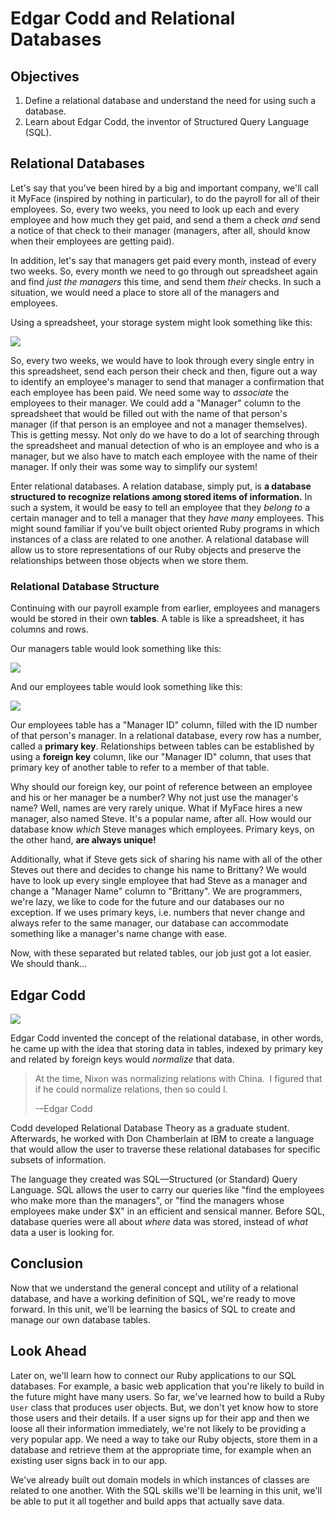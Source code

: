 # Edgar Codd and Relational Databases

## Objectives

1. Define a relational database and understand the need for using such a database. 
2. Learn about Edgar Codd, the inventor of Structured Query Language (SQL).

## Relational Databases

Let's say that you've been hired by a big and important company, we'll call it MyFace (inspired by nothing in particular), to do the payroll for all of their employees. So, every two weeks, you need to look up each and every employee and how much they get paid, and send a them a check *and* send a notice of that check to their manager (managers, after all, should know when their employees are getting paid). 

In addition, let's say that managers get paid every month, instead of every two weeks. So, every month we need to go through out spreadsheet again and find *just the managers* this time, and send them *their* checks. In such a situation, we would need a place to store all of the managers and employees. 

Using a spreadsheet, your storage system might look something like this: 

![](http://readme-pics.s3.amazonaws.com/Screen%20Shot%202015-09-03%20at%205.12.12%20PM.png)

So, every two weeks, we would have to look through every single entry in this spreadsheet, send each person their check and then, figure out a way to identify an employee's manager to send that manager a confirmation that each employee has been paid. We need some way to *associate* the employees to their manager. We could add a "Manager" column to the spreadsheet that would be filled out with the name of that person's manager (if that person is an employee and not a manager themselves). This is getting messy. Not only do we have to do a lot of searching through the spreadsheet and manual detection of who is an employee and who is a manager, but we also have to match each employee with the name of their manager. If only their was some way to simplify our system!

Enter relational databases. A relation database, simply put, is **a database structured to recognize relations among stored items of information.** In such a system, it would be easy to tell an employee that they *belong to* a certain manager and to tell a manager that they *have many* employees. This might sound familiar if you've built object oriented Ruby programs in which instances of a class are related to one another. A relational database will allow us to store representations of our Ruby objects and preserve the relationships between those objects when we store them. 

### Relational Database Structure

Continuing with our payroll example from earlier, employees and managers would be stored in their own **tables**. A table is like a spreadsheet, it has columns and rows. 

Our managers table would look something like this:

![](http://readme-pics.s3.amazonaws.com/Screen%20Shot%202015-09-03%20at%205.28.33%20PM.png)

And our employees table would look something like this: 

![](http://readme-pics.s3.amazonaws.com/Screen%20Shot%202015-09-03%20at%205.29.33%20PM.png)

Our employees table has a "Manager ID" column, filled with the ID number of that person's manager. In a relational database, every row has a number, called a **primary key**. Relationships between tables can be established by using a **foreign key** column, like our "Manager ID" column, that uses that primary key of another table to refer to a member of that table. 

Why should our foreign key, our point of reference between an employee and his or her manager be a number? Why not just use the manager's name? Well, names are very rarely unique. What if MyFace hires a new manager, also named Steve. It's a popular name, after all. How would our database know *which* Steve manages which employees. Primary keys, on the other hand, **are always unique!**

Additionally, what if Steve gets sick of sharing his name with all of the other Steves out there and decides to change his name to Brittany? We would have to look up every single employee that had Steve as a manager and change a "Manager Name" column to "Brittany". We are programmers, we're lazy, we like to code for the future and our databases our no exception. If we uses primary keys, i.e. numbers that never change and always refer to the same manager, our database can accommodate something like a manager's name change with ease. 

Now, with these separated but related tables, our job just got a lot easier. We should thank...

## Edgar Codd

![](http://readme-pics.s3.amazonaws.com/Edgar_F_Codd.jpg)

Edgar Codd invented the concept of the relational database, in other words, he came up with the idea that storing data in tables, indexed by primary key and related by foreign keys would *normalize* that data. 

> At the time, Nixon was normalizing relations with China.  I figured that if he could normalize relations, then so could I.
> 
> -–Edgar Codd

Codd developed Relational Database Theory as a graduate student. Afterwards, he worked with Don Chamberlain at IBM to create a language that would allow the user to traverse these relational databases for specific subsets of information. 

The language they created was SQL––Structured (or Standard) Query Language. SQL allows the user to carry our queries like "find the employees who make more than the managers", or "find the managers whose employees make under $X" in an efficient and sensical manner. Before SQL, database queries were all about *where* data was stored, instead of *what* data a user is looking for. 

## Conclusion

Now that we understand the general concept and utility of a relational database, and have a working definition of SQL, we're ready to move forward. In this unit, we'll be learning the basics of SQL to create and manage our own database tables. 

## Look Ahead

Later on, we'll learn how to connect our Ruby applications to our SQL databases. For example, a basic web application that you're likely to build in the future might have many users. So far, we've learned how to build a Ruby `User` class that produces user objects. But, we don't yet know how to store those users and their details. If a user signs up for their app and then we loose all their information immediately, we're not likely to be providing a very popular app. We need a way to take our Ruby objects, store them in a database and retrieve them at the appropriate time, for example when an existing user signs back in to our app. 

We've already built out domain models in which instances of classes are related to one another. With the SQL skills we'll be learning in this unit, we'll be able to put it all together and build apps that actually save data. 
